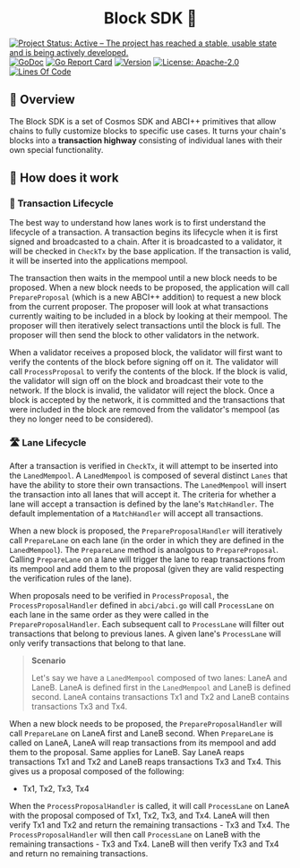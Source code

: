 <h1 align="center">Block SDK 🧱</h1>

<!-- markdownlint-disable MD013 -->
<!-- markdownlint-disable MD041 -->
[![Project Status: Active – The project has reached a stable, usable state and is being actively developed.](https://www.repostatus.org/badges/latest/active.svg)](https://www.repostatus.org/#wip)
[![GoDoc](https://img.shields.io/badge/godoc-reference-blue?style=flat-square&logo=go)](https://godoc.org/github.com/skip-mev/pob)
[![Go Report Card](https://goreportcard.com/badge/github.com/skip-mev/pob?style=flat-square)](https://goreportcard.com/report/github.com/skip-mev/pob)
[![Version](https://img.shields.io/github/tag/skip-mev/pob.svg?style=flat-square)](https://github.com/skip-mev/pob/releases/latest)
[![License: Apache-2.0](https://img.shields.io/github/license/skip-mev/pob.svg?style=flat-square)](https://github.com/skip-mev/pob/blob/main/LICENSE)
[![Lines Of Code](https://img.shields.io/tokei/lines/github/skip-mev/pob?style=flat-square)](https://github.com/skip-mev/pob)

## 📖 Overview

The Block SDK is a set of Cosmos SDK and ABCI++ primitives that allow chains to fully customize blocks to specific use cases. It turns your chain's blocks into a **transaction highway** consisting of individual lanes with their own special functionality.

## 🤔 How does it work

### 🔁 Transaction Lifecycle

The best way to understand how lanes work is to first understand the lifecycle 
of a transaction. A transaction begins its lifecycle when it is first signed and
broadcasted to a chain. After it is broadcasted to a validator, it will be checked
in `CheckTx` by the base application. If the transaction is valid, it will be
inserted into the applications mempool. 

The transaction then waits in the mempool until a new block needs to be proposed.
When a new block needs to be proposed, the application will call `PrepareProposal`
(which is a new ABCI++ addition) to request a new block from the current 
proposer. The proposer will look at what transactions currently waiting to 
be included in a block by looking at their mempool. The proposer will then 
iteratively select transactions until the block is full. The proposer will then
send the block to other validators in the network. 

When a validator receives a proposed block, the validator will first want to 
verify the contents of the block before signing off on it. The validator will 
call `ProcessProposal` to verify the contents of the block. If the block is 
valid, the validator will sign off on the block and broadcast their vote to the 
network. If the block is invalid, the validator will reject the block. Once a 
block is accepted by the network, it is committed and the transactions that 
were included in the block are removed from the validator's mempool (as they no
longer need to be considered).

### 🛣️ Lane Lifecycle

After a transaction is verified in `CheckTx`, it will attempt to be inserted 
into the `LanedMempool`. A `LanedMempool` is composed of several distinct `Lanes`
that have the ability to store their own transactions. The `LanedMempool` will 
insert the transaction into all lanes that will accept it. The criteria for 
whether a lane will accept a transaction is defined by the lane's 
`MatchHandler`. The default implementation of a `MatchHandler` will accept all transactions.


When a new block is proposed, the `PrepareProposalHandler` will iteratively call
`PrepareLane` on each lane (in the order in which they are defined in the
`LanedMempool`). The `PrepareLane` method is anaolgous to `PrepareProposal`. Calling
`PrepareLane` on a lane will trigger the lane to reap transactions from its mempool
and add them to the proposal (given they are valid respecting the verification rules
of the lane).

When proposals need to be verified in `ProcessProposal`, the `ProcessProposalHandler`
defined in `abci/abci.go` will call `ProcessLane` on each lane in the same order
as they were called in the `PrepareProposalHandler`. Each subsequent call to
`ProcessLane` will filter out transactions that belong to previous lanes. A given
lane's `ProcessLane` will only verify transactions that belong to that lane.

> **Scenario**
> 
> Let's say we have a `LanedMempool` composed of two lanes: LaneA and LaneB.
> LaneA is defined first in the `LanedMempool` and LaneB is defined second.
> LaneA contains transactions Tx1 and Tx2 and LaneB contains transactions
> Tx3 and Tx4.


When a new block needs to be proposed, the `PrepareProposalHandler` will call
`PrepareLane` on LaneA first and LaneB second. When `PrepareLane` is called
on LaneA, LaneA will reap transactions from its mempool and add them to the
proposal. Same applies for LaneB. Say LaneA reaps transactions Tx1 and Tx2
and LaneB reaps transactions Tx3 and Tx4. This gives us a proposal composed
of the following:

* Tx1, Tx2, Tx3, Tx4

When the `ProcessProposalHandler` is called, it will call `ProcessLane` on LaneA
with the proposal composed of Tx1, Tx2, Tx3, and Tx4. LaneA will then
verify Tx1 and Tx2 and return the remaining transactions - Tx3 and Tx4. 
The `ProcessProposalHandler` will then call `ProcessLane` on LaneB with the
remaining transactions - Tx3 and Tx4. LaneB will then verify Tx3 and Tx4
and return no remaining transactions.